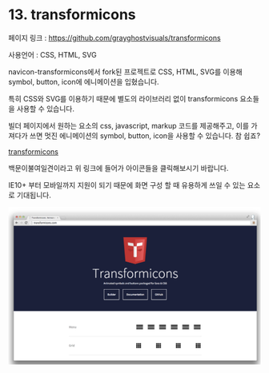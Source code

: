 # 13. transformicons

페이지 링크 : https://github.com/grayghostvisuals/transformicons

사용언어 : CSS, HTML, SVG

navicon-transformicons에서 fork된 프로젝트로 CSS, HTML, SVG를 이용해 symbol, button, icon에 에니메이션을 입혔습니다. 

특히 CSS와 SVG를 이용하기 때문에 별도의 라이브러리 없이 transformicons 요소들을 사용할 수 있습니다.

빌더 페이지에서 원하는 요소의 css, javascript, markup 코드를 제공해주고, 이를 가져다가 쓰면 멋진 에니메이션의 symbol, button, icon을 사용할 수 있습니다. 참 쉽죠?

[transformicons](http://www.transformicons.com/)

백문이불여일견이라고 위 링크에 들어가 아이콘들을 클릭해보시기 바랍니다.

IE10+ 부터 모바일까지 지원이 되기 때문에 화면 구성 할 때 유용하게 쓰일 수 있는 요소로 기대됩니다.

![이미지1](../img/003$13.png)